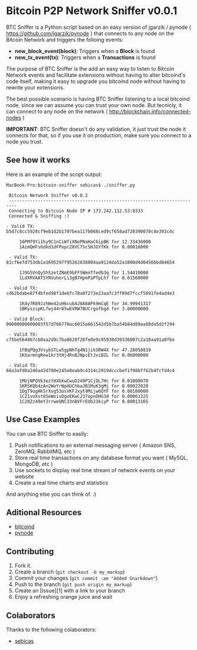 Bitcoin P2P Network Sniffer v0.0.1
===============================================

BTC Sniffer is a Python script based on an easy version of jgarzik / pynode ( https://github.com/jgarzik/pynode ) that connects to any node on the Bitcoin Network and triggers the folloing events:

* **new_block_event(block)**: Triggers when a **Block** is found
* **new_tx_event(tx)**: Triggers when a **Transactions** is found

The purpose of BTC Sniffer is the add an easy way to listen to Bitcoin Network events and facilitate extensions without having to alter bitcoind's code itself, making it easy to upgrade you bitcoind node without having to rewrite your extensions.

The best possible scenario is having BTC Sniffer listening to a local bitcoind node, since we can assume you can trust your own node. But tecnicly, it can connect to any node on the network ( http://blockchain.info/connected-nodes )

**IMPORTANT**: BTC Sniffer doesn't do any validation, it just trust the node it connects for that, so if you use it on production, make sure you connect to a node you trust.

See how it works
----------------

Here is an example of the script output:

```
MacBook-Pro:bitcoin-sniffer sebicas$ ./sniffer.py

 Bitcoin Network Sniffer v0.0.2
 -------------------------------------------------------------------------
 Connecting to Bitcoin Node IP # 173.242.112.53:8333
 Connected & Sniffing :)

- Valid TX: b5d7c8cc5928cf9eb1d2b1707bea117b068ced9cf658ad720390078c4e393c4c

     16PMf9Yi1hy9C1nCiWfiXNoPNaHaC6ipBK for 12.33436000
     1AimQmFs6dkd1dFPopcZ8VC7Sc5HJGYfKk for 0.00016000

 - Valid TX: 81cf6efd753db1a1695297f95262838804aa9124da52a1000d4d0456bbd84654

     1J9G5VnQyShSzetZNmE9bFFSWmnTfedb3q for 1.54410000
     1LdXRVAATSYRVuherLi3gB7HpmPaPTpLh7 for 0.01560000

 - Valid TX: cd62bdabe87f4bfed98f1de6fc78a0f273e23aafc3ff89d7fccf5891fe4ad4e3

     1K4y7R89JzhWe42uH6cubAJ8A8APk9mCqE for 34.99941317
     1BRyszipKLfwj44r85wEVRW7BUCrgofbgd for 3.00000000

 - Valid Block: 00000000000003f57d766770ac6015a661542d5b7ba34b84d89aa80da5d2f294

 - Valid TX: c75be564867cb0aa2d9c7ba8628f28fe0e9c05938d39336007c2a18aa91a0f6e

     1FBqPQg3VsybSTLw5gpNhTg4N1jikSRW4X for 47.28058819
     1KXarmngRew1kr3tHj4RnBJNpcEtJxiBZL for 0.06800000

 - Valid TX: 66a3afd0a246a42d780e245e8eab9c4314c2919dcccbef1f90bff62b4fcfd4c4

     1MUjNPQVk3eztHXbkwCwuD249P1CjQL7Hc for 0.01008070
     1KRSKQb4zAn2WoYrNpHUChbaJB1MuK3gMj for 0.00022020
     1DgT9ugHk5rXvg53osVKFJxyt9Mijw6QYF for 0.00100000
     1CZ1voXst65eWxisDgoEKwCJ37opnDHG3d for 0.00061325
     1C28Zz49eYJrrweQNC33nBVFrEUb23kiyP for 0.00013165
```

Use Case Examples
-----------------

You can use BTC Sniffer to easily:

1. Push notifications to an external messaging server ( Amazon SNS, ZeroMQ, RabbitMQ, etc )
2. Store real time transactions on any database format you want ( MySQL, MongoDB, etc )
3. Use sockets to display real time stream of network events on your website
4. Create a real time charts and statistics

And anything else you can think of. :)

Aditional Resources
-------------------

* [bitcoind](https://github.com/bitcoin/bitcoin)
* [pynode](https://github.com/jgarzik/pynode)

Contributing
------------

1. Fork it.
2. Create a branch (`git checkout -b my_markup`)
3. Commit your changes (`git commit -am "Added Snarkdown"`)
4. Push to the branch (`git push origin my_markup`)
5. Create an [Issue][1] with a link to your branch
6. Enjoy a refreshing orange juice and wait

Colaborators
------------

Thanks to the following colaborators:

* [sebicas](https://github.com/sebicas)
